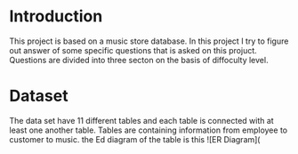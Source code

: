 # Introduction
This project is based on a music store database. In this project I try to figure out answer
of some specific questions that is asked on this projuct. Questions are divided into three secton
on the basis of diffoculty level.

# Dataset 
The data set have 11 different tables and each table is connected with at least one another table. 
Tables are containing information from employee to customer to music. the Ed diagram of the table is this ![ER Diagram](

